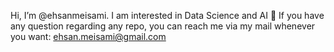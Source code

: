 Hi, I’m @ehsanmeisami. I am interested in Data Science and AI 👋
If you have any question regarding any repo, you can reach me via my mail whenever you want: ehsan.meisami@gmail.com
